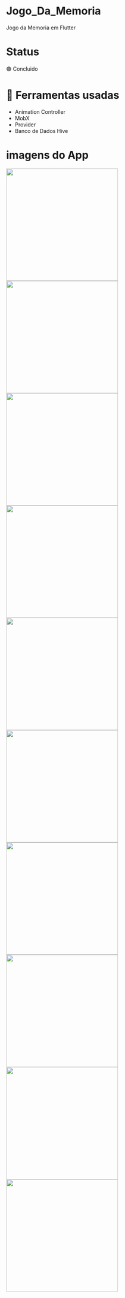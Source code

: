 # Jogo_Da_Memoria
 Jogo da Memoria em Flutter
 
# Status
 🟢 Concluido
 
 # 🔨 Ferramentas usadas
<ul>
	<li> Animation Controller </li>
 <li> MobX </li>
 <li> Provider </li>
 <li> Banco de Dados Hive</li>
</ul>

# imagens do App
<div>
 <img  src="jogo_da_memoria/imgGitHub/1.png" width="300px"/>
  <img  src="jogo_da_memoria/imgGitHub/2.png" width="300px"/>
  <img  src="jogo_da_memoria/imgGitHub/2.png" width="300px"/>
</div>
<div>
 <img  src="jogo_da_memoria/imgGitHub/3.png" width="300px"/>
 <img  src="jogo_da_memoria/imgGitHub/4.png" width="300px"/>
</div>
<div>
 <img  src="jogo_da_memoria/imgGitHub/3.png" width="300px"/>
</div>
<div>
 <img  src="jogo_da_memoria/imgGitHub/4.png" width="300px"/>
</div>
<div>
 <img  src="jogo_da_memoria/imgGitHub/5.png" width="300px"/>
</div>
<div>
 <img  src="jogo_da_memoria/imgGitHub/6.png" width="300px"/>
</div>
<div>
 <img  src="jogo_da_memoria/imgGitHub/7.png" width="300px"/>
</div>
